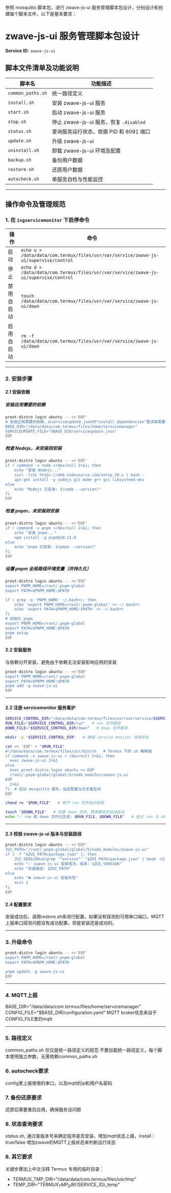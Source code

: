参照 mosquitto 脚本包，进行 zwave-js-ui 服务管理脚本包设计，分别设计和创建每个脚本文件，以下是基本要求：


# zwave-js-ui 服务管理脚本包设计

**Service ID:** `zwave-js-ui`

## 脚本文件清单及功能说明

| 脚本名               | 功能描述                          |
| ----------------- | ----------------------------- |
| `common_paths.sh` | 统一路径定义                        |
| `install.sh`      | 安装 zwave-js-ui 服务                |
| `start.sh`        | 启动 zwave-js-ui 服务                |
| `stop.sh`         | 停止 zwave-js-ui 服务，恢复 `.disabled` |
| `status.sh`       | 查询服务运行状态，依据 PID 和 8091 端口     |
| `update.sh`       | 升级 zwave-js-ui                   |
| `uninstall.sh`    | 卸载 zwave-js-ui 环境及配置             |
| `backup.sh`       | 备份用户数据                        |
| `restore.sh`      | 还原用户数据                        |
| `autocheck.sh`    | 单服务自检与性能监控                    |

---

## 操作命令及管理规范

### 1. 在 `isgservicemonitor` 下启停命令

| 操作    | 命令                                                                                |
| ----- | --------------------------------------------------------------------------------- |
| 启动    | `echo u > /data/data/com.termux/files/usr/var/service/zwave-js-ui/supervise/control` |
| 停止    | `echo d > /data/data/com.termux/files/usr/var/service/zwave-js-ui/supervise/control` |
| 禁用自启动 | `touch /data/data/com.termux/files/usr/var/service/zwave-js-ui/down`                 |
| 启用自启动 | `rm -f /data/data/com.termux/files/usr/var/service/zwave-js-ui/down`                 |

---

### 2. 安装步骤

#### 2.1 安装依赖

##### 安装应用需要的依赖
```bash
proot-distro login ubuntu -- <<'EOF'
# 安装应用需要的依赖，从serviceupdate.json的"install_dependencies"里读取需要安装的依赖，然后进行安装
BASE_DIR="/data/data/com.termux/files/home/servicemanager"
SERVICEUPDATE_FILE="$BASE_DIR/serviceupdate.json"
EOF
```

##### 检查 Nodejs，未安装则安装
```bash
proot-distro login ubuntu -- <<'EOF'
if ! command -v node >/dev/null 2>&1; then
    echo "安装 Nodejs..."
    curl -fsSL https://deb.nodesource.com/setup_20.x | bash -
    apt-get install -y nodejs git make g++ gcc libsystemd-dev
else
    echo "Nodejs 已安装: $(node --version)"
fi
EOF
```

##### 检查 pnpm，未安装则安装
```bash
proot-distro login ubuntu -- <<'EOF'
if ! command -v pnpm >/dev/null 2>&1; then
    echo "安装 pnpm..."
    npm install -g pnpm@10.11.0
else
    echo "pnpm 已安装: $(pnpm --version)"
fi
EOF
```

##### 设置 pnpm 全局路径环境变量（并持久化）
```bash
proot-distro login ubuntu -- <<'EOF'
export PNPM_HOME=/root/.pnpm-global
export PATH=$PNPM_HOME:$PATH

if ! grep -q 'PNPM_HOME' ~/.bashrc; then
    echo 'export PNPM_HOME=/root/.pnpm-global' >> ~/.bashrc
    echo 'export PATH=$PNPM_HOME:$PATH' >> ~/.bashrc
fi
# 初始化 pnpm
export PNPM_HOME=/root/.pnpm-global
export PATH=$PNPM_HOME:$PATH
pnpm setup
EOF
```

#### 2.2 安装服务
与依赖分开安装，避免由于依赖无法安装影响应用的安装

```bash
proot-distro login ubuntu -- <<'EOF'
export PNPM_HOME=/root/.pnpm-global
export PATH=$PNPM_HOME:$PATH
pnpm add -g zwave-js-ui
EOF
```
---

#### 2.2 注册 servicemonitor 服务看护

```bash
SERVICE_CONTROL_DIR="/data/data/com.termux/files/usr/var/service/$SERVICE_ID"   # service monitor 路径
RUN_FILE="$SERVICE_CONTROL_DIR/run"   # run 文件路径
DOWN_FILE="$SERVICE_CONTROL_DIR/down"   # down 文件路径

mkdir -p "$SERVICE_CONTROL_DIR"   # 确保 service monitor 目录存在

cat << 'EOF' > "$RUN_FILE"
#!/data/data/com.termux/files/usr/bin/sh   # Termux 下的 sh 解释器
if command -v zwave-js-ui > /dev/null 2>&1; then
  exec zwave-js-ui 2>&1
else
  exec proot-distro login ubuntu << EOP
  /root/.pnpm-global/global/5/node_modules/zwave-js-ui
EOP
  2>&1
fi  # 启动 mosquitto 服务，指定配置与日志重定向
EOF

chmod +x "$RUN_FILE"   # 赋予 run 文件执行权限

touch "$DOWN_FILE"   # 创建 down 文件，禁用服务的自动启动
echo "✅ run 和 down 文件已生成: $RUN_FILE, $DOWN_FILE"   # 提示 run 与 down 文件生成成功
```

---

#### 2.3 校验 zwave-js-ui 版本与安装路径
```bash
proot-distro login ubuntu -- <<'EOF'
ZUI_PATH="/root/.pnpm-global/global/5/node_modules/zwave-js-ui"
if [ -f "$ZUI_PATH/package.json" ]; then
    ZUI_VERSION=$(grep '"version"' "$ZUI_PATH/package.json" | head -n1 | sed -E 's/.*"version": *"([^"]+)".*/\1/')
    echo "✅ zwave-js-ui 安装成功，版本: $ZUI_VERSION"
    echo "安装路径: $ZUI_PATH"
else
    echo "❌ zwave-js-ui 安装失败"
    exit 1
fi
EOF
```

#### 2.4 配置要求
安装成功后，调用restore.sh来进行配置，如果没有探测到可用串口端口，MQTT上报串口探测问题没有成功配置，但是安装还是成功的。

---

### 3. 升级命令

```bash
proot-distro login ubuntu -- <<'EOF'
export PNPM_HOME=/root/.pnpm-global
export PATH=$PNPM_HOME:$PATH

pnpm update -g zwave-js-ui
EOF
```

---

### 4. MQTT上报
BASE_DIR="/data/data/com.termux/files/home/servicemanager"
CONFIG_FILE="$BASE_DIR/configuration.yaml"
MQTT broker信息来自于CONFIG_FILE里的mqtt

---

### 5. 路径定义
common_paths.sh 仅仅是统一路径定义的规范
不要加载统一路径定义，每个脚本使用独立参数，无需依赖common_paths.sh

### 6. autocheck要求
config里上报使用的串口，以及mqtt的ip和用户名密码

### 7. 备份还原要求
还原后需要重启应用，确保服务没问题

### 8. 状态查询要求
status.sh, 通过查版本号来确定程序是否安装，增加mqtt状态上报，install：true/false
增加zwave的MQTT上报状态来判断运行状态

### 8. 其它要求
关键步骤加上中文注释
Termux 专用的临时目录：
  - TERMUX_TMP_DIR="/data/data/com.termux/files/usr/tmp"
  - TEMP_DIR="$TERMUX_TMP_DIR/${SERVICE_ID}_temp"
